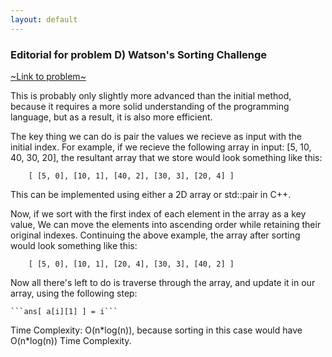 ```yaml
---
layout: default
---
```



### Editorial for problem D) Watson's Sorting Challenge

[~Link to problem~](https://www.hackerrank.com/contests/wtp-2021/challenges/d-a-harder-problem)

This is probably only slightly more advanced than the initial method, because it requires a more solid understanding of the programming language, but as a result, it is also more efficient.

The key thing we can do is pair the values we recieve as input with the initial index.
For example, if we recieve the following array in input: [5, 10, 40, 30, 20], the resultant array that we store would look something like this:

        [ [5, 0], [10, 1], [40, 2], [30, 3], [20, 4] ]

This can be implemented using either a 2D array or std::pair in C++.

Now, if we sort with the first index of each element in the array as a key value, We can move the elements into ascending order while retaining their original indexes.
Continuing the above example, the array after sorting would look something like this:

        [ [5, 0], [10, 1], [20, 4], [30, 3], [40, 2] ]

Now all there's left to do is traverse through the array, and update it in our array, using the following step:

    ```ans[ a[i][1] ] = i```

Time Complexity: O(n\*log(n)), because sorting in this case would have O(n\*log(n)) Time Complexity.
